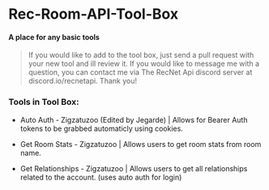 # Rec-Room-API-Tool-Box
#### A place for any basic tools

> If you would like to add to the tool box, just send a pull request with your new tool and ill review it. If you would like to message me with a question, you can contact me via The RecNet Api discord server at discord.io/recnetapi. Thank you!

### Tools in Tool Box:

- Auto Auth - Zigzatuzoo (Edited by Jegarde) | Allows for Bearer Auth tokens to be grabbed automaticly using cookies. 

- Get Room Stats - Zigzatuzoo | Allows users to get room stats from room name.

- Get Relationships - Zigzatuzoo | Allows users to get all relationships related to the account. (uses auto auth for login)
